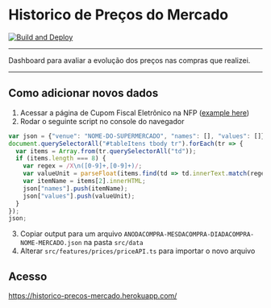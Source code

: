 # Historico de Preços do Mercado

[![Build and Deploy](https://github.com/fberanizo/historico-precos-mercado/actions/workflows/deploy.yml/badge.svg)](https://github.com/fberanizo/historico-precos-mercado/actions/workflows/deploy.yml)

----

Dashboard para avaliar a evolução dos preços nas compras que realizei.

----

## Como adicionar novos dados

1. Acessar a página de Cupom Fiscal Eletrônico na NFP ([example here](./cupom.png))
2. Rodar o seguinte script no console do navegador
```js
var json = {"venue": "NOME-DO-SUPERMERCADO", "names": [], "values": []};
document.querySelectorAll("#tableItens tbody tr").forEach(tr => {
  var items = Array.from(tr.querySelectorAll("td"));
  if (items.length === 8) {
    var regex = /X\n([0-9]+,[0-9]+)/;
    var valueUnit = parseFloat(items.find(td => td.innerText.match(regex)).innerText.match(regex)[1].replace(",", "."));
    var itemName = items[2].innerHTML;
    json["names"].push(itemName);
    json["values"].push(valueUnit);
  }
});
json;
```
3. Copiar output para um arquivo `ANODACOMPRA-MESDACOMPRA-DIADACOMPRA-NOME-MERCADO.json` na pasta `src/data`
4. Alterar `src/features/prices/priceAPI.ts` para importar o novo arquivo

## Acesso

https://historico-precos-mercado.herokuapp.com/
